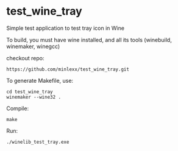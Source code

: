 # test_wine_tray
Simple test application to test tray icon in Wine

To build, you must have wine installed, and all its tools (winebuild, winemaker, winegcc)

checkout repo:
```
https://github.com/minlexx/test_wine_tray.git
```

To generate Makefile, use:
```
cd test_wine_tray
winemaker --wine32 .
```

Compile:
```
make
```

Run:
```
./winelib_test_tray.exe
```
